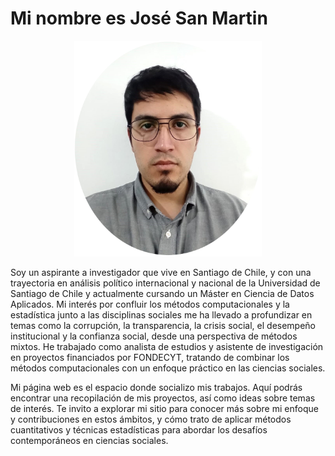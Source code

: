 # Mi nombre es José San Martin

<div style="text-align: center;">
	<img src="img/foto.png" alt="Mi Foto" class="center" width="300" >
</div>

Soy un aspirante a investigador que vive en Santiago de Chile, y con una trayectoria en análisis político internacional y nacional de la Universidad de Santiago de Chile y actualmente cursando un Máster en Ciencia de Datos Aplicados. Mi interés por confluir los métodos computacionales y la estadística junto a las disciplinas sociales me ha llevado a profundizar en temas como la corrupción, la transparencia, la crisis social, el desempeño institucional y la confianza social, desde una perspectiva de métodos mixtos. He trabajado como analista de estudios y asistente de investigación en proyectos financiados por FONDECYT, tratando de combinar los métodos computacionales con un enfoque práctico en las ciencias sociales.

Mi página web es el espacio donde socializo mis trabajos. Aquí podrás encontrar una recopilación de mis proyectos, así como ideas sobre temas de interés. Te invito a explorar mi sitio para conocer más sobre mi enfoque y contribuciones en estos ámbitos, y cómo trato de aplicar métodos cuantitativos y técnicas estadísticas para abordar los desafíos contemporáneos en ciencias sociales.

